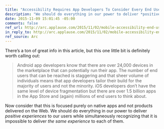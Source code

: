 ```yaml
---
title: "Accessibility Requires App Developers To Consider Every End User"
description: "We should do everything in our power to deliver *positive experiences* to our users while simultaneously recognizing that it is impossible to deliver *the same experience* to each of them."
date: 2015-11-09 15:01:45 -05:00
comments: false
ref_url: http://arc.applause.com/2015/11/02/mobile-accessibility-end-user/
in_reply_to: http://arc.applause.com/2015/11/02/mobile-accessibility-end-user/
ref_source: Arc
---
```


There’s a ton of great info in this article, but this one little bit is definitely worth calling out:

> Android app developers know that there are over 24,000 devices in the marketplace that can potentially run their app. The number of end users that can be reached is staggering and that sheer volume of individuals means that app developers tailor their build for the majority of users and not the minority. iOS developers don’t have the same level of device fragmentation but there are over 1.5 billion apps in the App Store and (again) millions of end users to think about.

Now consider that this is focused purely on native apps and not products delivered on the Web. We should do everything in our power to deliver *positive experiences* to our users while simultaneously recognizing that it is impossible to deliver *the same experience* to each of them.